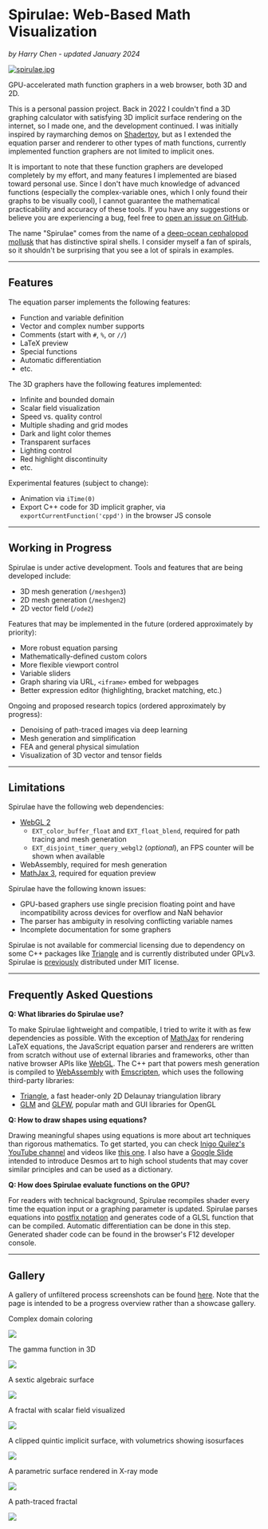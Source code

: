 # Spirulae: Web-Based Math Visualization

*by Harry Chen - updated January 2024*

[![spirulae.jpg](home/spirulae.jpg)](https://harry7557558.github.io/spirulae/implicit3/)

GPU-accelerated math function graphers in a web browser, both 3D and 2D.

This is a personal passion project. Back in 2022 I couldn't find a 3D graphing calculator with satisfying 3D implicit surface rendering on the internet, so I made one, and the development continued. I was initially inspired by raymarching demos on [Shadertoy](https://www.shadertoy.com/), but as I extended the equation parser and renderer to other types of math functions, currently implemented function graphers are not limited to implicit ones.

It is important to note that these function graphers are developed completely by my effort, and many features I implemented are biased toward personal use. Since I don't have much knowledge of advanced functions (especially the complex-variable ones, which I only found their graphs to be visually cool), I cannot guarantee the mathematical practicability and accuracy of these tools. If you have any suggestions or believe you are experiencing a bug, feel free to [open an issue on GitHub](https://github.com/harry7557558/spirulae/issues).

The name "Spirulae" comes from the name of a [deep-ocean cephalopod mollusk](https://en.wikipedia.org/wiki/Spirula) that has distinctive spiral shells. I consider myself a fan of spirals, so it shouldn't be surprising that you see a lot of spirals in examples.

----

## Features

The equation parser implements the following features:

 - Function and variable definition
 - Vector and complex number supports
 - Comments (start with `#`, `%`, or `//`)
 - LaTeX preview
 - Special functions
 - Automatic differentiation
 - etc.

The 3D graphers have the following features implemented:

 - Infinite and bounded domain
 - Scalar field visualization
 - Speed vs. quality control
 - Multiple shading and grid modes
 - Dark and light color themes
 - Transparent surfaces
 - Lighting control
 - Red highlight discontinuity
 - etc.

Experimental features (subject to change):

 - Animation via `iTime(0)`
 - Export C++ code for 3D implicit grapher, via `exportCurrentFunction('cppd')` in the browser JS console

----

## Working in Progress

Spirulae is under active development. Tools and features that are being developed include:

 - 3D mesh generation (`/meshgen3`)
 - 2D mesh generation (`/meshgen2`)
 - 2D vector field (`/ode2`)
 <!-- - Automatic differentiation (`/autodiff`) -->

Features that may be implemented in the future (ordered approximately by priority):

 - More robust equation parsing
 - Mathematically-defined custom colors
 - More flexible viewport control
 - Variable sliders
 - Graph sharing via URL, `<iframe>` embed for webpages
 - Better expression editor (highlighting, bracket matching, etc.)
 <!-- - More [domain coloring parameters](https://en.wikipedia.org/wiki/Domain_coloring) for complex graphers -->

Ongoing and proposed research topics (ordered approximately by progress):

 - Denoising of path-traced images via deep learning
 - Mesh generation and simplification
 - FEA and general physical simulation
 - Visualization of 3D vector and tensor fields

----

## Limitations

Spirulae have the following web dependencies:

 - [WebGL 2](https://webglreport.com/?v=2)
    - `EXT_color_buffer_float` and `EXT_float_blend`, required for path tracing and mesh generation
    - `EXT_disjoint_timer_query_webgl2` (*optional*), an FPS counter will be shown when available
 - WebAssembly, required for mesh generation
 - [MathJax 3](https://www.mathjax.org/), required for equation preview

Spirulae have the following known issues:

 - GPU-based graphers use single precision floating point and have incompatibility across devices for overflow and NaN behavior
 - The parser has ambiguity in resolving conflicting variable names
 - Incomplete documentation for some graphers

Spirulae is not available for commercial licensing due to dependency on some C++ packages like [Triangle](https://www.cs.cmu.edu/~quake/triangle.html) and is currently distributed under GPLv3. Spirulae is [previously](https://github.com/harry7557558/spirulae/tree/4843b3e80d92e7633a6525e54c594cd254e5602b) distributed under MIT license.

----

## Frequently Asked Questions

**Q: What libraries do Spirulae use?**

To make Spirulae lightweight and compatible, I tried to write it with as few dependencies as possible. With the exception of [MathJax](https://www.mathjax.org/) for rendering LaTeX equations, the JavaScript equation parser and renderers are written from scratch without use of external libraries and frameworks, other than native browser APIs like [WebGL](https://en.wikipedia.org/wiki/WebGL). The C++ part that powers mesh generation is compiled to [WebAssembly](https://en.wikipedia.org/wiki/WebAssembly) with [Emscripten](https://emscripten.org/), which uses the following third-party libraries:  
 - [Triangle](https://www.cs.cmu.edu/~quake/triangle.html), a fast header-only 2D Delaunay triangulation library
 - [GLM](https://github.com/g-truc/glm) and [GLFW](https://www.glfw.org/), popular math and GUI libraries for OpenGL


**Q: How to draw shapes using equations?**

Drawing meaningful shapes using equations is more about art techniques than rigorous mathematics. To get started, you can check [Inigo Quilez's YouTube channel](https://www.youtube.com/c/InigoQuilez) and videos like [this one](https://www.youtube.com/watch?v=aNR4n0i2ZlM). I also have a [Google Slide](https://docs.google.com/presentation/d/1CgVLkHcU2wQkaGv-QEvbTdrKlimdrVus-sfaRQyWHm8/edit) intended to introduce Desmos art to high school students that may cover similar principles and can be used as a dictionary.


**Q: How does Spirulae evaluate functions on the GPU?**

For readers with technical background, Spirulae recompiles shader every time the equation input or a graphing parameter is updated. Spirulae parses equations into [postfix notation](https://en.wikipedia.org/wiki/Reverse_Polish_notation#Explanation) and generates code of a GLSL function that can be compiled. Automatic differentiation can be done in this step. Generated shader code can be found in the browser's F12 developer console.

----

## Gallery

A gallery of unfiltered process screenshots can be found [here](https://spirulae.github.io/gallery/). Note that the page is intended to be a progress overview rather than a showcase gallery.

Complex domain coloring

[![](./home/gallery-complex-trigs.jpg)](https://harry7557558.github.io/spirulae/complex/)

The gamma function in 3D

[![](./home/gallery-complex3-gamma-2.jpg)](https://harry7557558.github.io/spirulae/complex3/)

A sextic algebraic surface

[![](./home/gallery-implicit3-barth6.jpg)](https://harry7557558.github.io/spirulae/implicit3/)

A fractal with scalar field visualized

[![](./home/gallery-implicit3-roots-field.jpg)](https://harry7557558.github.io/spirulae/implicit3/)

A clipped quintic implicit surface, with volumetrics showing isosurfaces

[![](./home/gallery-implicit3-field.jpg)](https://harry7557558.github.io/spirulae/implicit3/)

A parametric surface rendered in X-ray mode

[![](./home/gallery-paramsurf-twist.jpg)](https://harry7557558.github.io/spirulae/paramsurf/)

A path-traced fractal

[![](./home/gallery-implicit3-rt-mandeltorus.jpg)](https://harry7557558.github.io/spirulae/implicit3-rt)
